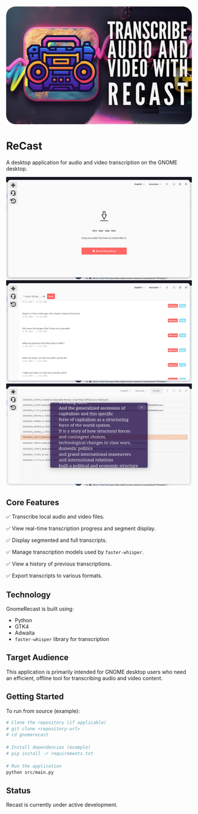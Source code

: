 ![](promores/hero.png)
# ReCast
A desktop application for audio and video transcription on the GNOME desktop.

![<img src="promores/defaultt.png">](promores/default.png)
![<img src="promores/transcriptiont.png">](promores/transcription.png)
![<img src="promores/readert.png">](promores/reader.png)


## Core Features

✅   Transcribe local audio and video files.

✅   View real-time transcription progress and segment display.

✅   Display segmented and full transcripts.

✅   Manage transcription models used by `faster-whisper`.

✅   View a history of previous transcriptions.

✅   Export transcripts to various formats.

## Technology

GnomeRecast is built using:

*   Python
*   GTK4
*   Adwaita
*   `faster-whisper` library for transcription

## Target Audience

This application is primarily intended for GNOME desktop users who need an efficient, offline tool for transcribing audio and video content.

## Getting Started

To run from source (example):

```bash
# Clone the repository (if applicable)
# git clone <repository-url>
# cd gnomerecast

# Install dependencies (example)
# pip install -r requirements.txt

# Run the application
python src/main.py
```

## Status

Recast is currently under active development.
